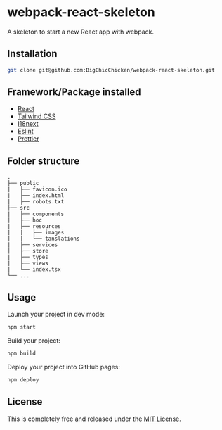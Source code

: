 # webpack-react-skeleton

A skeleton to start a new React app with webpack.

## Installation

```bash
git clone git@github.com:BigChicChicken/webpack-react-skeleton.git
```

## Framework/Package installed

- [React](https://reactjs.org/)
- [Tailwind CSS](https://tailwindcss.com/)
- [I18next](https://www.i18next.com/)
- [Eslint](https://eslint.org/)
- [Prettier](https://prettier.io/)

## Folder structure

    .
    ├── public
    |   ├── favicon.ico
    |   ├── index.html
    |   ├── robots.txt
    ├── src
    |   ├── components
    |   ├── hoc
    |   ├── resources
    |   |   ├── images
    |   |   └── tanslations
    |   ├── services
    |   ├── store
    |   ├── types
    |   ├── views
    |   └── index.tsx
    └── ...

## Usage

Launch your project in dev mode:
```bash
npm start
```

Build your project:
```bash
npm build
```

Deploy your project into GitHub pages:
```bash
npm deploy
```

## License

This is completely free and released under the [MIT License](/LICENSE).